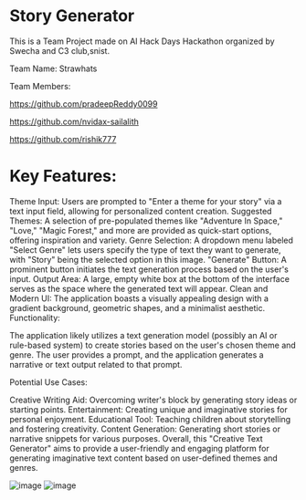 # Story Generator
This is a Team Project made on AI Hack Days Hackathon organized by Swecha and C3 club,snist.


Team Name: Strawhats


Team Members: 

   
   https://github.com/pradeepReddy0099
    
   https://github.com/nvidax-sailalith


   https://github.com/rishik777
    
    
  
# Key Features:

Theme Input: Users are prompted to "Enter a theme for your story" via a text input field, allowing for personalized content creation.
Suggested Themes: A selection of pre-populated themes like "Adventure In Space," "Love," "Magic Forest," and more are provided as quick-start options, offering inspiration and variety.
Genre Selection: A dropdown menu labeled "Select Genre" lets users specify the type of text they want to generate, with "Story" being the selected option in this image.
"Generate" Button: A prominent button initiates the text generation process based on the user's input.
Output Area: A large, empty white box at the bottom of the interface serves as the space where the generated text will appear.
Clean and Modern UI: The application boasts a visually appealing design with a gradient background, geometric shapes, and a minimalist aesthetic.
Functionality:

The application likely utilizes a text generation model (possibly an AI or rule-based system) to create stories based on the user's chosen theme and genre.  The user provides a prompt, and the application generates a narrative or text output related to that prompt.

Potential Use Cases:

Creative Writing Aid: Overcoming writer's block by generating story ideas or starting points.
Entertainment: Creating unique and imaginative stories for personal enjoyment.
Educational Tool: Teaching children about storytelling and fostering creativity.
Content Generation: Generating short stories or narrative snippets for various purposes.
Overall, this "Creative Text Generator" aims to provide a user-friendly and engaging platform for generating imaginative text content based on user-defined themes and genres.

![image](https://github.com/user-attachments/assets/46aa2085-2ea8-40fc-9019-b681469cfc63)
![image](https://github.com/user-attachments/assets/f61604a5-e48c-4968-a8ac-eded0dea6aac)
